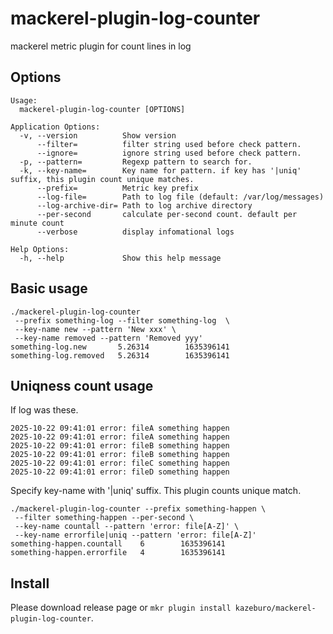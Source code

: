# mackerel-plugin-log-counter

mackerel metric plugin for count lines in log

## Options

```
Usage:
  mackerel-plugin-log-counter [OPTIONS]

Application Options:
  -v, --version          Show version
      --filter=          filter string used before check pattern.
      --ignore=          ignore string used before check pattern.
  -p, --pattern=         Regexp pattern to search for.
  -k, --key-name=        Key name for pattern. if key has '|uniq' suffix, this plugin count unique matches.
      --prefix=          Metric key prefix
      --log-file=        Path to log file (default: /var/log/messages)
      --log-archive-dir= Path to log archive directory
      --per-second       calculate per-second count. default per minute count
      --verbose          display infomational logs

Help Options:
  -h, --help             Show this help message
```

## Basic usage

```
./mackerel-plugin-log-counter 
 --prefix something-log --filter something-log  \
 --key-name new --pattern 'New xxx' \
 --key-name removed --pattern 'Removed yyy'
something-log.new       5.26314        1635396141
something-log.removed   5.26314        1635396141
```

## Uniqness count usage

If log was these.
```
2025-10-22 09:41:01 error: fileA something happen
2025-10-22 09:41:01 error: fileA something happen
2025-10-22 09:41:01 error: fileB something happen
2025-10-22 09:41:01 error: fileB something happen
2025-10-22 09:41:01 error: fileC something happen
2025-10-22 09:41:01 error: fileD something happen
```

Specify key-name with '|uniq' suffix. This plugin counts unique match.

```
./mackerel-plugin-log-counter --prefix something-happen \
 --filter something-happen --per-second \
 --key-name countall --pattern 'error: file[A-Z]' \
 --key-name errorfile|uniq --pattern 'error: file[A-Z]'
something-happen.countall    6        1635396141
something-happen.errorfile   4        1635396141
```

## Install

Please download release page or `mkr plugin install kazeburo/mackerel-plugin-log-counter`.